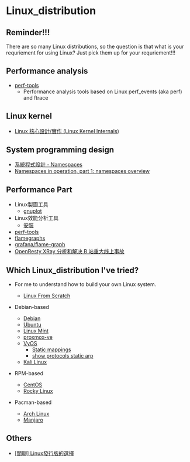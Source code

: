 # Linux_distribution

## Reminder!!!

There are so many Linux distributions, so the question is that what is your requriement for using Linux?
Just pick them up for your requriement!!!

## Performance analysis

* [perf-tools](https://github.com/brendangregg/perf-tools)
    * Performance analysis tools based on Linux perf_events (aka perf) and ftrace

## Linux kernel

* [Linux 核心設計/實作 (Linux Kernel Internals)](http://wiki.csie.ncku.edu.tw/linux/schedule)

## System programming design

* [系統程式設計 - Namespaces](https://hackmd.io/@0xff07/r1wCFz0ut)
* [Namespaces in operation, part 1: namespaces overview](https://lwn.net/Articles/531114/)

## Performance Part

* Linux製圖工具
    * [gnuplot](https://hackmd.io/@sysprog/gnu-linux-dev/https%3A%2F%2Fhackmd.io%2Fs%2FSkwp-alOg)
* Linux效能分析工具
    * [安裝](https://hackmd.io/@sysprog/gnu-linux-dev/https%3A%2F%2Fhackmd.io%2Fs%2FB11109rdg#%E5%AE%89%E8%A3%9D)
* [perf-tools](https://github.com/brendangregg/perf-tools)
* [flamegraphs](https://www.brendangregg.com/flamegraphs.html)
* [grafana/flame-graph](https://grafana.com/docs/grafana/latest/panels-visualizations/visualizations/flame-graph/)
* [OpenResty XRay 分析和解决 B 站重大线上事故](https://blog.openresty.com.cn/cn/bilibili-xray-incident/)

## Which Linux_distribution I've tried?

* For me to understand how to build your own Linux system.
    * [Linux From Scratch](https://www.linuxfromscratch.org/)

* Debian-based
    * [Debian](https://www.debian.org/)
    * [Ubuntu](https://ubuntu.com/)
    * [Linux Mint](https://linuxmint.com/)
    * [proxmox-ve](https://www.proxmox.com/en/proxmox-ve)
    * [VyOS](https://docs.vyos.io/en/equuleus/contributing/build-vyos.html)
        * [Static mappings](https://docs.vyos.io/en/equuleus/configuration/service/dhcp-server.html#static-mappings)
        * [show protocols static arp](https://docs.vyos.io/en/equuleus/configuration/protocols/static.html#operation)
    * [Kali Linux](https://www.kali.org/)

* RPM-based
    * [CentOS](https://www.centos.org/)
    * [Rocky Linux](https://rockylinux.org/zh_TW/)

* Pacman-based
    * [Arch Linux](https://archlinux.org/)
    * [Manjaro](https://manjaro.org/)

## Others

* [[閒聊] Linux發行版的選擇](https://www.ptt.cc/bbs/Linux/M.1680031201.A.A70.html)
